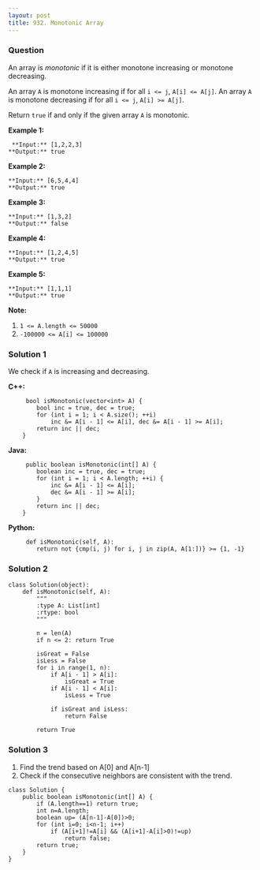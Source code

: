 ```yaml
---
layout: post
title: 932. Monotonic Array
---
```

### Question
An array is _monotonic_ if it is either monotone increasing or monotone
decreasing.

An array `A` is monotone increasing if for all `i <= j`, `A[i] <= A[j]`.  An
array `A` is monotone decreasing if for all `i <= j`, `A[i] >= A[j]`.

Return `true` if and only if the given array `A` is monotonic.



 **Example 1:**

    
    
     **Input:** [1,2,2,3]
    **Output:** true
    

**Example 2:**

    
    
    **Input:** [6,5,4,4]
    **Output:** true
    

**Example 3:**

    
    
    **Input:** [1,3,2]
    **Output:** false
    

**Example 4:**

    
    
    **Input:** [1,2,4,5]
    **Output:** true
    

**Example 5:**

    
    
    **Input:** [1,1,1]
    **Output:** true
    



 **Note:**

  1. `1 <= A.length <= 50000`
  2. `-100000 <= A[i] <= 100000`

### Solution 1
We check if `A` is increasing and decreasing.

 **C++:**

    
    
         bool isMonotonic(vector<int> A) {
            bool inc = true, dec = true;
            for (int i = 1; i < A.size(); ++i)
                inc &= A[i - 1] <= A[i], dec &= A[i - 1] >= A[i];
            return inc || dec;
        }
    

**Java:**

    
    
         public boolean isMonotonic(int[] A) {
            boolean inc = true, dec = true;
            for (int i = 1; i < A.length; ++i) {
                inc &= A[i - 1] <= A[i];
                dec &= A[i - 1] >= A[i];
            }
            return inc || dec;
        }
    

**Python:**

    
    
         def isMonotonic(self, A):
            return not {cmp(i, j) for i, j in zip(A, A[1:])} >= {1, -1}
    


### Solution 2
    
    
    class Solution(object):
        def isMonotonic(self, A):
            """
            :type A: List[int]
            :rtype: bool
            """
    
            n = len(A)
            if n <= 2: return True
    				
            isGreat = False
            isLess = False
            for i in range(1, n):
                if A[i - 1] > A[i]:
                    isGreat = True
                if A[i - 1] < A[i]:
                    isLess = True
    
                if isGreat and isLess:
                    return False
    
            return True
    


### Solution 3
  1. Find the trend based on A[0] and A[n-1]
  2. Check if the consecutive neighbors are consistent with the trend.

    
    
    class Solution {
        public boolean isMonotonic(int[] A) {
            if (A.length==1) return true;
            int n=A.length;
            boolean up= (A[n-1]-A[0])>0;
            for (int i=0; i<n-1; i++)
                if (A[i+1]!=A[i] && (A[i+1]-A[i]>0)!=up) 
                    return false;
            return true;
        }
    }
    



